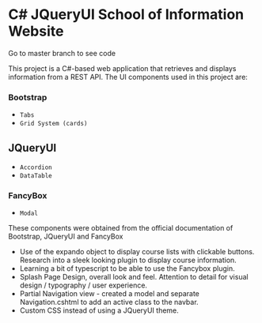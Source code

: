 # C# JQueryUI School of Information Website
Go to master branch to see code

This project is a C#-based web application that retrieves and displays information from a REST API. The UI components used in this project are:

### Bootstrap
- `Tabs`
- `Grid System (cards)`

## JQueryUI
- `Accordion`
- `DataTable`

### FancyBox
- `Modal`



These components were obtained from the official documentation of Bootstrap, JQueryUI and FancyBox


- Use of the expando object to display course lists with clickable buttons. Research into a sleek looking plugin to display course information.
- Learning a bit of typescript to be able to use the Fancybox plugin.
- Splash Page Design, overall look and feel. Attention to detail for visual design / typography / user experience.
- Partial Navigation view - created a model and separate Navigation.cshtml to add an active class to the navbar.
- Custom CSS instead of using a JQueryUI theme.

